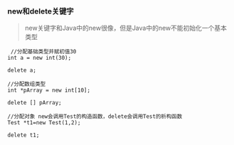### new和delete关键字
>new关键字和Java中的new很像，但是Java中的new不能初始化一个基本类型
```
 //分配基础类型并赋初值30
int a = new int(30);

delete a;

//分配数组类型
int *pArray = new int[10];

delete [] pArray;

//分配对象 new会调用Test的构造函数，delete会调用Test的析构函数
Test *t1=new Test(1,2);

delete t1;
```